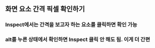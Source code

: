 ## 화면 요소 간격 픽셀 확인하기

### Inspect에서는 간격을 보고자 하는 요소를 클릭하면 확인 가능

### alt를 누른 상태에서 확인하면 Inspect 클릭 안 해도 됨. 이게 더 간편
